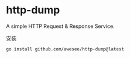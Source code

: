 # http-dump
A simple HTTP Request &amp; Response Service.

安装
```shell
go install github.com/awesee/http-dump@latest
```

